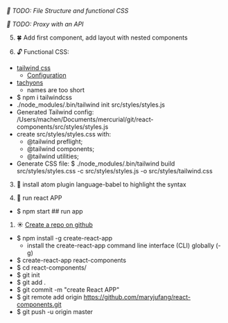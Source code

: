 *:crystal_ball: TODO: File Structure and functional CSS*

*:crystal_ball: TODO: Proxy with an API*

5. :four_leaf_clover: Add first component, add layout with nested components

4. :unlock: Functional CSS:
  - [tailwind css](https://tailwindcss.com/docs/installation/)
    - [Configuration](https://tailwindcss.com/docs/configuration)
  - [tachyons](http://tachyons.io/#style)
    - names are too short
  - $ npm i tailwindcss
  - ./node_modules/.bin/tailwind init src/styles/styles.js
  - Generated Tailwind config: /Users/machen/Documents/mercurial/git/react-components/src/styles/styles.js
  - create src/styles/styles.css with:
    - \@tailwind preflight;
    - \@tailwind components;
    - \@tailwind utilities;
  - Generate CSS file: $ ./node_modules/.bin/tailwind build src/styles/styles.css  -c src/styles/styles.js  -o src/styles/tailwind.css

3. :high_brightness: install atom plugin language-babel to highlight the syntax

2. :rose: run react APP
  - $ npm start    ## run app

1. :sunny: [Create a repo on github](https://www.codecademy.com/articles/how-to-create-a-react-app)
  - $ npm install -g create-react-app
    - install the create-react-app command line interface (CLI) globally (-g)
  - $ create-react-app react-components
  - $ cd react-components/
  - $ git init
  - $ git add .
  - $ git commit -m "create React APP"
  - $ git remote add origin https://github.com/maryjufang/react-components.git
  - $ git push -u origin master
